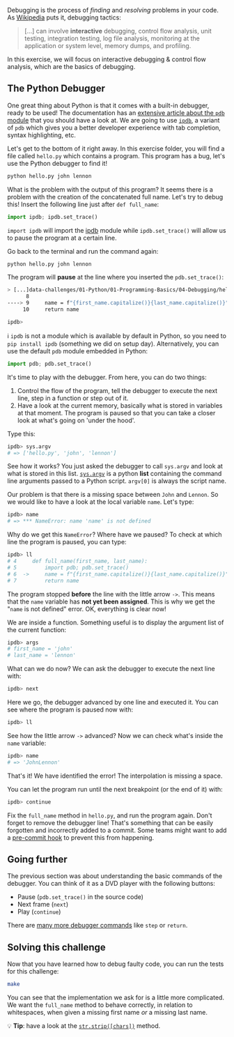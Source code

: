 Debugging is the process of _finding_ and _resolving_ problems in your code. As [Wikipedia](https://en.wikipedia.org/wiki/Debugging) puts it, debugging tactics:

> [...] can involve **interactive** debugging, control flow analysis, unit testing, integration testing, log file analysis, monitoring at the application or system level, memory dumps, and profiling.

In this exercise, we will focus on interactive debugging & control flow analysis, which are the basics of debugging.

## The Python Debugger

One great thing about Python is that it comes with a built-in debugger, ready to be used! The documentation has an [extensive article about the `pdb` module](https://docs.python.org/3/library/pdb.html) that you should have a look at. We are going to use [`ipdb`](https://pypi.org/project/ipdb/), a variant of `pdb` which gives you a better developer experience with tab completion, syntax highlighting, etc.

Let's get to the bottom of it right away. In this exercise folder, you will find a file called `hello.py` which contains a program. This program has a bug, let's use the Python debugger to find it!

```bash
python hello.py john lennon
```

What is the problem with the output of this program? It seems there is a problem with the creation of the concatenated full name. Let's try to debug this! Insert the following line just after `def full_name`:

```python
import ipdb; ipdb.set_trace()
```

`import ipdb` will import the [ipdb](https://pypi.org/project/ipdb/) module while `ipdb.set_trace()` will allow us to pause the program at a certain line.

Go back to the terminal and run the command again:

```bash
python hello.py john lennon
```

The program will **pause** at the line where you inserted the `pdb.set_trace()`:

```bash
> [...]data-challenges/01-Python/01-Programming-Basics/04-Debugging/hello.py(9)full_name()
      8
----> 9     name = f"{first_name.capitalize()}{last_name.capitalize()}"
     10     return name

ipdb>
```

ℹ️ `ipdb` is not a module which is available by default in Python, so you need to `pip install ipdb` (something we did on setup day). Alternatively, you can use the default `pdb` module embedded in Python:

```python
import pdb; pdb.set_trace()
```

It's time to play with the debugger. From here, you can do two things:

1. Control the flow of the program, tell the debugger to execute the next line, step in a function or step out of it.
2. Have a look at the current memory, basically what is stored in variables at that moment. The program is paused so that you can take a closer look at what's going on 'under the hood'.

Type this:

```bash
ipdb> sys.argv
# => ['hello.py', 'john', 'lennon']
```

See how it works? You just asked the debugger to call `sys.argv` and look at what is stored in this list. [`sys.argv`](https://docs.python.org/3/library/sys.html#sys.argv) is a python **list** containing the command line arguments passed to a Python script. `argv[0]` is always the script name.

Our problem is that there is a missing space between `John` and `Lennon`. So we would like to have a look at the local variable `name`. Let's type:

```bash
ipdb> name
# => *** NameError: name 'name' is not defined
```

Why do we get this `NameError`? Where have we paused? To check at which line the program is paused, you can type:

```bash
ipdb> ll
# 4     def full_name(first_name, last_name):
# 5         import pdb; pdb.set_trace()
# 6  ->     name = f"{first_name.capitalize()}{last_name.capitalize()}"
# 7         return name
```

The program stopped **before** the line with the little arrow `->`. This means that the `name` variable has **not yet been assigned**. This is why we get the "`name` is not defined" error. OK, everything is clear now!

We are inside a function. Something useful is to display the argument list of the current function:

```bash
ipdb> args
# first_name = 'john'
# last_name = 'lennon'
```

What can we do now? We can ask the debugger to execute the next line with:

```bash
ipdb> next
```

Here we go, the debugger advanced by one line and executed it. You can see where the program is paused now with:

```bash
ipdb> ll
```

See how the little arrow `->` advanced? Now we can check what's inside the `name` variable:

```bash
ipdb> name
# => 'JohnLennon'
```

That's it! We have identified the error! The interpolation is missing a space.

You can let the program run until the next breakpoint (or the end of it) with:

```bash
ipdb> continue
```

Fix the `full_name` method in `hello.py`, and run the program again. Don't forget to remove the debugger line! That's something that can be easily forgotten and incorrectly added to a commit. Some teams might want to add a [pre-commit hook](http://blog.keul.it/2013/11/no-more-pdbsettrace-committed-git-pre.html) to prevent this from happening.

## Going further

The previous section was about understanding the basic commands of the debugger. You can think of it as a DVD player with the following buttons:

- Pause (`pdb.set_trace()` in the source code)
- Next frame (`next`)
- Play (`continue`)

There are [many more debugger commands](https://docs.python.org/3/library/pdb.html#debugger-commands) like `step` or `return`.

## Solving this challenge

Now that you have learned how to debug faulty code, you can run the tests for this challenge:

```bash
make
```

You can see that the implementation we ask for is a little more complicated. We want the `full_name` method to behave correctly, in relation to whitespaces, when given a missing first name _or_ a missing last name.

 💡 **Tip**: have a look at the [`str.strip([chars])`](https://docs.python.org/3.7/library/stdtypes.html?highlight=strip#str.strip) method.
